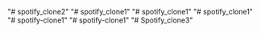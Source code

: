 "# spotify_clone2" 
"# spotify_clone1" 
"# spotify_clone1" 
"# spotify_clone1" 
"# spotify-clone1" 
"# spotify-clone1" 
"# Spotify_clone3" 
